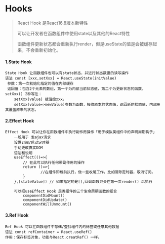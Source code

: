 # Hooks

> React Hook 是React16.8版本新特性
>
> 可以让开发者在函数组件中使用state以及其他的React特性
>
> 函数组件更新状态都会重新执行render，但是useState的值是会被缓存起来，不会重新初始化。



#### 1.State Hook

```
State Hook 让函数组件也可以有state状态，并进行状态数据的读写操作
语法 const [xxx,setXxx] = React.useState(initValue)
 参数：第一次初始化指定的值在内部缓存
 返回值：包含2个元素的数组，第一个为内部当前状态值，第二个为更新状态的函数。
setXxx() 2种写法：
	setXxx(value) 赋值给xxx。
	setXxx(value=>newValue)参数为函数，接收原本的状态值，返回新的状态值，内部用其覆盖原来的状态。
```

#### 2.Effect Hook

```
Effect Hook 可以让你在函数组件中执行副作用操作「用于模拟类组件中的声明周期钩子」
	一般用于 发ajax请求
	设置订阅/启动定时器
	手动更改真实DOM
	语法和说明
	useEffect(()=>{
		// 在此可以执行任何带副作用的操作
		return ()=>{
				//在组件卸载前执行，做一些收尾工作，比如清除定时器，取消订阅。
		}
	},[stateValue]) // 如果指定的是[],回调函数只会在第一次render() 后执行
	
	可以把useEffect Hook 是类组件的三个生命周期函数的组合
		componentDidMount()
		componentDidUpdate()
		componentWillUnmount()
```

#### 3.Ref Hook

```
Ref Hook 可以在函数组件中存储/查找组件内的标签或任意其他数据
语法 const refContainer = React.useRef()
作用：保存标签对象，功能与React.creatRef() 一样。
```

